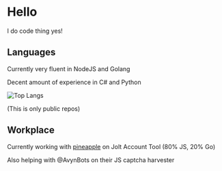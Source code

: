# Hello
I do code thing yes!

## Languages
Currently very fluent in NodeJS and Golang

Decent amount of experience in C# and Python

![Top Langs](https://github-readme-stats.vercel.app/api/top-langs/?username=TAJ4K&theme=tokyonight)

(This is only public repos)

## Workplace
Currently working with [pineapple](https://github.com/pineapplesnkrs) on Jolt Account Tool (80% JS, 20% Go)

Also helping with @AvynBots on their JS captcha harvester


